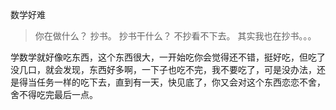 数学好难
> 你在做什么？
> 抄书。
> 抄书干什么？
> 不抄看不下去。
> 其实我也在抄书。。。

学数学就好像吃东西，这个东西很大，一开始吃你会觉得还不错，挺好吃，但吃了没几口，就会发现，东西好多啊，一下子也吃不完，我不要吃了，可是没办法，还是得当任务一样的吃下去，直到有一天，快见底了，你又会对这个东西恋恋不舍，舍不得吃完最后一点。